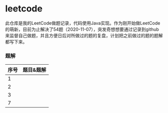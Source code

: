 # leetcode
此仓库是我的LeetCode做题记录，代码使用Java实现。作为刚开始做LeetCode的萌新，目前为止解决了54题（2020-11-07），突发奇想想要通过记录到github来监督自己做题，并且方便日后对所做过的题的复盘，计划把之前做过的题的题解都写下来。



### 题解

| 序号 | 题目&题解 |
| :--- | --------- |
| 1    |           |
| 2    |           |
| 3    |           |
| 7    |           |

